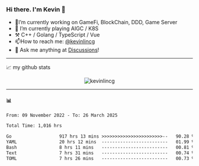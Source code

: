 ### Hi there. I'm Kevin 👋

- 🔭I’m currently working on GameFi, BlockChain, DDD, Game Server
- 🌱 I’m currently playing AIGC / K8S
-   :hammer_and_pick: C++ / Golang / TypeScript / Vue
- 📫How to reach me: [@kevinlincg](https://twitter.com/kevinlincg) 
-   :thought_balloon: Ask me anything at [Discussions](https://github.com/kevinlincg/kevinlincg/issues/new)!

---

📈 my github stats

<p align="center"> <img src="https://github-readme-stats-ouuan.vercel.app/api?username=kevinlincg&theme=dark&show_icons=true&count_private=true" alt="kevinlincg" />

---

#### :bar_chart: 

<!--START_SECTION:waka-->

```txt
From: 09 November 2022 - To: 26 March 2025

Total Time: 1,016 hrs

Go                  917 hrs 13 mins >>>>>>>>>>>>>>>>>>>>>>>--   90.28 %
YAML                20 hrs 12 mins  -------------------------   01.99 %
Bash                8 hrs 11 mins   -------------------------   00.81 %
Text                7 hrs 31 mins   -------------------------   00.74 %
TOML                7 hrs 26 mins   -------------------------   00.73 %
```

<!--END_SECTION:waka-->
